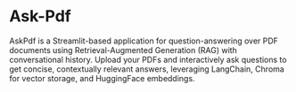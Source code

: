 # Ask-Pdf
 AskPdf is a Streamlit-based application for question-answering over PDF documents using Retrieval-Augmented Generation (RAG) with conversational history. Upload your PDFs and interactively ask questions to get concise, contextually relevant answers, leveraging LangChain, Chroma for vector storage, and HuggingFace embeddings.
